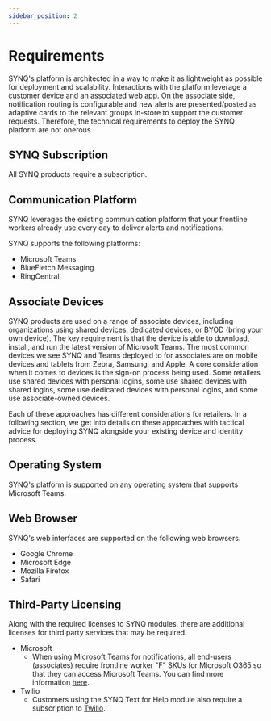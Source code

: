 ```yaml
---
sidebar_position: 2
---
```


# Requirements

SYNQ's platform is architected in a way to make it as lightweight as possible for
deployment and scalability. Interactions with the platform leverage a customer device and
an associated web app. On the associate side, notification routing is configurable and new
alerts are presented/posted as adaptive cards to the relevant groups in-store to support the
customer requests. Therefore, the technical requirements to deploy the SYNQ platform are
not onerous.

## SYNQ Subscription
All SYNQ products require a subscription.

## Communication Platform
SYNQ leverages the existing communication platform that your frontline workers already use every day to deliver alerts and notifications.

SYNQ supports the following platforms:
- Microsoft Teams
- BlueFletch Messaging
- RingCentral

## Associate Devices
SYNQ products are used on a range of associate devices, including organizations using
shared devices, dedicated devices, or BYOD (bring your own device).
The key requirement is that the device is able to download, install, and run the latest
version of Microsoft Teams. The most common devices we see SYNQ and Teams deployed
to for associates are on mobile devices and tablets from Zebra, Samsung, and Apple.
A core consideration when it comes to devices is the sign-on process being used. Some
retailers use shared devices with personal logins, some use shared devices with shared
logins, some use dedicated devices with personal logins, and some use associate-owned
devices.

Each of these approaches has different considerations for retailers. In a following section,
we get into details on these approaches with tactical advice for deploying SYNQ alongside
your existing device and identity process.

## Operating System
SYNQ's platform is supported on any operating system that supports Microsoft Teams.

## Web Browser
SYNQ's web interfaces are supported on the following web browsers.
- Google Chrome
- Microsoft Edge
- Mozilla Firefox
- Safari

## Third-Party Licensing
Along with the required licenses to SYNQ modules, there are additional licenses for third party services that may be required.

- Microsoft
    - When using Microsoft Teams for notifications, all end-users (associates) require frontline worker "F" SKUs for Microsoft O365 so that they can access Microsoft Teams. You
can find more information [here](https://www.microsoft.com/en-ca/microsoft-365/enterprise/frontline).
- Twilio
    - Customers using the SYNQ Text for Help module also require a subscription to [Twilio](https://www.twilio.com/).